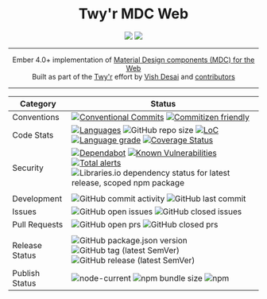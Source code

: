 <h1 align="center">
    Twy'r MDC Web
</h1>
<div align="center">
    <a href="https://spdx.org/licenses/MITNFA.html"><img src="https://img.shields.io/badge/License-MIT%20%2Bno--false--attribs-blue" /></a>
    <a href="https://github.com/twyr/twyr-mdc-web/blob/main/CODE_OF_CONDUCT.md"><img src="https://img.shields.io/badge/Contributor%20Covenant-v2.0%20adopted-ff69b4.svg" /></a>
</div>
<hr />

<div align="center">
    Ember 4.0+ implementation of <a href="https://material.io/components?platform=web">Material Design components (MDC) for the Web</a>
</div>
<div align="center">
    Built as part of the <a href="https://github.com/twyr">Twy&apos;r</a> effort by <a href="https://github.com/shadyvd">Vish Desai</a> and <a href="https://github.com/twyr/twyr-mdc-web/graphs/contributors">contributors</a>
</div>
<hr />

| Category       | Status                                                                                                                                                                                                                                                                                                                                                                                                                                                                                                                                                                                                                                     |
| -------------- | ------------------------------------------------------------------------------------------------------------------------------------------------------------------------------------------------------------------------------------------------------------------------------------------------------------------------------------------------------------------------------------------------------------------------------------------------------------------------------------------------------------------------------------------------------------------------------------------------------------------------------------------ |
| Conventions    | [![Conventional Commits](https://img.shields.io/badge/Conventional%20Commits-1.0.0-brightgreen.svg)](https://conventionalcommits.org) [![Commitizen friendly](https://img.shields.io/badge/commitizen-friendly-brightgreen.svg)](http://commitizen.github.io/cz-cli/)                                                                                                                                                                                                                                                                                                                                                                      |
| Code Stats     | [![Languages](https://badgen.net/lgtm/langs/g/twyr/twyr-mdc-web)](https://lgtm.com/projects/g/twyr/twyr-mdc-web) ![GitHub repo size](https://img.shields.io/github/repo-size/twyr/twyr-mdc-web) [![LoC](https://badgen.net/lgtm/lines/g/twyr/twyr-mdc-web)](https://lgtm.com/projects/g/twyr/twyr-mdc-web) [![Language grade](https://badgen.net/lgtm/grade/g/twyr/twyr-mdc-web)](https://lgtm.com/projects/g/twyr/twyr-mdc-web/context:javascript) [![Coverage Status](https://coveralls.io/repos/github/twyr/twyr-mdc-web/badge.svg?branch=main)](https://coveralls.io/github/twyr/twyr-mdc-web?branch=main)                             |
| Security       | [![Dependabot](https://flat.badgen.net/dependabot/twyr/twyr-mdc-web?icon=dependabot)](https://app.dependabot.com/accounts/twyr/repos/456843900) [![Known Vulnerabilities](https://snyk.io/test/github/twyr/twyr-mdc-web/badge.svg?targetFile=package.json)](https://snyk.io/test/github/twyr/twyr-mdc-web?targetFile=package.json) [![Total alerts](https://img.shields.io/lgtm/alerts/g/twyr/twyr-mdc-web.svg?logo=lgtm&logoWidth=18)](https://lgtm.com/projects/g/twyr/twyr-mdc-web/alerts/) ![Libraries.io dependency status for latest release, scoped npm package](https://img.shields.io/librariesio/release/npm/@twyr/twyr-mdc-web) |
|                |                                                                                                                                                                                                                                                                                                                                                                                                                                                                                                                                                                                                                                            |
| Development    | ![GitHub commit activity](https://img.shields.io/github/commit-activity/m/twyr/twyr-mdc-web) ![GitHub last commit](https://img.shields.io/github/last-commit/twyr/twyr-mdc-web)                                                                                                                                                                                                                                                                                                                                                                                                                                                            |
| Issues         | ![GitHub open issues](https://img.shields.io/github/issues-raw/twyr/twyr-mdc-web) ![GitHub closed issues](https://img.shields.io/github/issues-closed-raw/twyr/twyr-mdc-web)                                                                                                                                                                                                                                                                                                                                                                                                                                                               |
| Pull Requests  | ![GitHub open prs](https://img.shields.io/github/issues-pr-raw/twyr/twyr-mdc-web) ![GitHub closed prs](https://img.shields.io/github/issues-pr-closed-raw/twyr/twyr-mdc-web)                                                                                                                                                                                                                                                                                                                                                                                                                                                               |
|                |                                                                                                                                                                                                                                                                                                                                                                                                                                                                                                                                                                                                                                            |
| Release Status | ![GitHub package.json version](https://img.shields.io/github/package-json/v/twyr/twyr-mdc-web/main) ![GitHub tag (latest SemVer)](https://img.shields.io/github/v/tag/twyr/twyr-mdc-web?sort=semver) ![GitHub release (latest SemVer)](https://img.shields.io/github/v/release/twyr/twyr-mdc-web?sort=semver)                                                                                                                                                                                                                                                                                                                              |
| Publish Status | ![node-current](https://img.shields.io/node/v/@twyr/twyr-mdc-web) ![npm bundle size](https://img.shields.io/bundlephobia/min/@twyr/twyr-mdc-web) ![npm](https://img.shields.io/npm/dy/@twyr/twyr-mdc-web)                                                                                                                                                                                                                                                                                                                                                                                                                                  |
